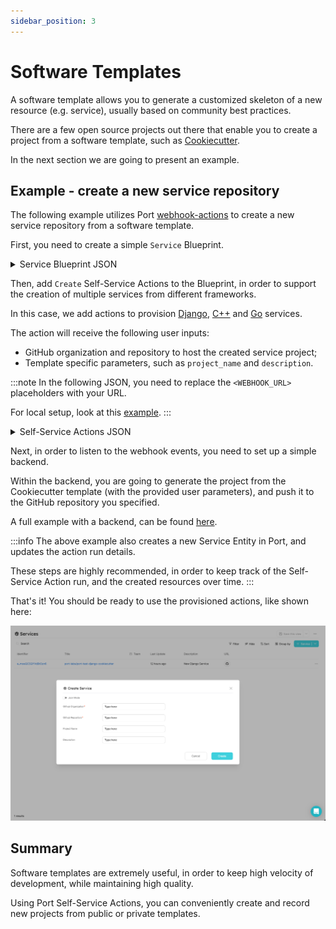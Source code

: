```yaml
---
sidebar_position: 3
---
```


# Software Templates

A software template allows you to generate a customized skeleton of a new resource (e.g. service), usually based on community best practices.

There are a few open source projects out there that enable you to create a project from a software template, such as [Cookiecutter](https://github.com/cookiecutter/cookiecutter).

In the next section we are going to present an example.

## Example - create a new service repository

The following example utilizes Port [webhook-actions](../../platform-overview/self-service-actions/port-execution-architecture/port-execution-webhook.md) to create a new service repository from a software template.

First, you need to create a simple `Service` Blueprint.

<details>
<summary>Service Blueprint JSON</summary>

```json showLineNumbers
{
  "identifier": "service",
  "title": "Service",
  "icon": "Service",
  "schema": {
    "properties": {
      "description": {
        "type": "string",
        "title": "Description"
      },
      "url": {
        "type": "string",
        "format": "url",
        "title": "URL"
      }
    },
    "required": []
  },
  "mirrorProperties": {}
}
```

</details>

Then, add `Create` Self-Service Actions to the Blueprint, in order to support the creation of multiple services from different frameworks.

In this case, we add actions to provision [Django](https://github.com/cookiecutter/cookiecutter-django), [C++](https://github.com/DerThorsten/cpp_cookiecutter) and [Go](https://github.com/lacion/cookiecutter-golang) services.

The action will receive the following user inputs:

- GitHub organization and repository to host the created service project;
- Template specific parameters, such as `project_name` and `description`.

:::note
In the following JSON, you need to replace the `<WEBHOOK_URL>` placeholders with your URL.

For local setup, look at this [example](../self-service-actions/webhook-actions/local-debugging-webhook.md#creating-the-vm-create-action).
:::

<details>
<summary>Self-Service Actions JSON</summary>

```json showLineNumbers
[
  {
    "identifier": "CreateDjangoService",
    "title": "Create Django",
    "icon": "Service",
    "userInputs": {
      "properties": {
        "github_organization": {
          "type": "string"
        },
        "github_repository": {
          "type": "string"
        },
        "project_name": {
          "type": "string"
        },
        "description": {
          "type": "string"
        }
      },
      "required": ["github_organization", "github_repository"]
    },
    "invocationMethod": {
      "type": "WEBHOOK",
      "url": "<WEBHOOK_URL>"
    },
    "trigger": "CREATE",
    "description": "Creates a new Django service"
  },
  {
    "identifier": "CreateCPPService",
    "title": "Create C++",
    "icon": "Service",
    "userInputs": {
      "properties": {
        "github_organization": {
          "type": "string"
        },
        "github_repository": {
          "type": "string"
        },
        "project_name": {
          "type": "string"
        },
        "description": {
          "type": "string"
        }
      },
      "required": ["github_organization", "github_repository"]
    },
    "invocationMethod": {
      "type": "WEBHOOK",
      "url": "<WEBHOOK_URL>"
    },
    "trigger": "CREATE",
    "description": "Creates a new C++ service"
  },
  {
    "identifier": "CreateGoService",
    "title": "Create Go",
    "icon": "Service",
    "userInputs": {
      "properties": {
        "github_organization": {
          "type": "string"
        },
        "github_repository": {
          "type": "string"
        },
        "app_name": {
          "type": "string"
        },
        "project_short_description": {
          "type": "string"
        }
      },
      "required": ["github_organization", "github_repository"]
    },
    "invocationMethod": {
      "type": "WEBHOOK",
      "url": "<WEBHOOK_URL>"
    },
    "trigger": "CREATE",
    "description": "Creates a new Go service"
  }
]
```

</details>

Next, in order to listen to the webhook events, you need to set up a simple backend.

Within the backend, you are going to generate the project from the Cookiecutter template (with the provided user parameters), and push it to the GitHub repository you specified.

A full example with a backend, can be found [here](https://github.com/port-labs/port-cookiecutter-example).

:::info
The above example also creates a new Service Entity in Port, and updates the action run details.

These steps are highly recommended, in order to keep track of the Self-Service Action run, and the created resources over time.
:::

That's it! You should be ready to use the provisioned actions, like shown here:

![create-service.png](../../../static/img/tutorial/complete-use-cases/software-templates/create-service.png)

## Summary

Software templates are extremely useful, in order to keep high velocity of development, while maintaining high quality.

Using Port Self-Service Actions, you can conveniently create and record new projects from public or private templates.
